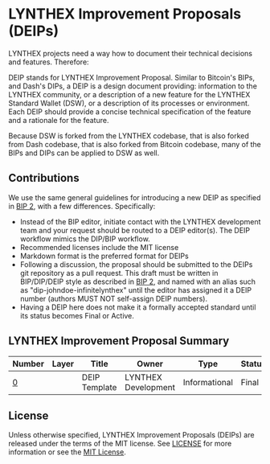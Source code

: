 # LYNTHEX Improvement Proposals (DEIPs)

LYNTHEX projects need a way how to document their technical decisions and features. Therefore:

DEIP stands for LYNTHEX Improvement Proposal. Similar to Bitcoin's BIPs, and Dash's DIPs, a DEIP is a design document providing: information to the LYNTHEX community, or a description of a new feature for the LYNTHEX Standard Wallet (DSW), or a description of its processes or environment. Each DEIP should provide a concise technical specification of the feature and a rationale for the feature.

Because DSW is forked from the LYNTHEX codebase, that is also forked from Dash codebase, that is also forked from Bitcoin codebase, many of the BIPs and DIPs can be applied to DSW as well. 

## Contributions

We use the same general guidelines for introducing a new DEIP as specified in [BIP 2](https://github.com/bitcoin/bips/blob/master/bip-0002.mediawiki), with a few differences. Specifically:

* Instead of the BIP editor, initiate contact with the LYNTHEX development team and your request should be routed to a DEIP editor(s). The DEIP workflow mimics the DIP/BIP workflow.
* Recommended licenses include the MIT license
* Markdown format is the preferred format for DEIPs
* Following a discussion, the proposal should be submitted to the DEIPs git repository as a pull request. This draft must be written in BIP/DIP/DEIP style as described in [BIP 2](https://github.com/bitcoin/bips/blob/master/bip-0002.mediawiki), and named with an alias such as "dip-johndoe-infinitelynthex" until the editor has assigned it a DEIP number (authors MUST NOT self-assign DEIP numbers).
* Having a DEIP here does not make it a formally accepted standard until its status becomes Final or Active.

## LYNTHEX Improvement Proposal Summary

Number | Layer | Title | Owner | Type | Status
--- | --- | --- | --- | --- | ---
[0](DEIP0000.md) |  | DEIP Template | LYNTHEX Development | Informational | Final

## License

Unless otherwise specified, LYNTHEX Improvement Proposals (DEIPs) are released under the terms of the MIT license. See [LICENSE](LICENSE) for more information or see the [MIT License](https://opensource.org/licenses/MIT).
